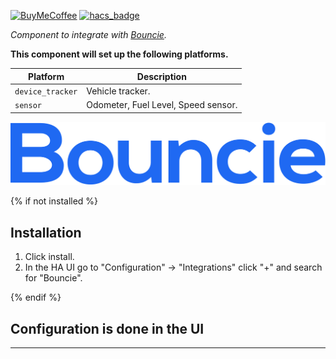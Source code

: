 [![BuyMeCoffee][buymecoffeebadge]][buymecoffee]
[![hacs_badge](https://img.shields.io/badge/HACS-Custom-41BDF5.svg?style=for-the-badge)](https://github.com/hacs/integration)

_Component to integrate with [Bouncie][bouncie]._

**This component will set up the following platforms.**

Platform | Description
-- | --
`device_tracker` | Vehicle tracker.
`sensor` | Odometer, Fuel Level, Speed sensor.

![bouncie][bouncieimg]

{% if not installed %}
## Installation

1. Click install.
1. In the HA UI go to "Configuration" -> "Integrations" click "+" and search for "Bouncie".

{% endif %}


## Configuration is done in the UI

<!---->

***

[bouncie]: https://github.com/niro1987/ha-bouncie
[bouncieimg]: logo.png
[buymecoffee]: https://www.buymeacoffee.com/niro1987
[buymecoffeebadge]: https://img.shields.io/badge/buy%20me%20a%20coffee-donate-yellow.svg?style=for-the-badge
